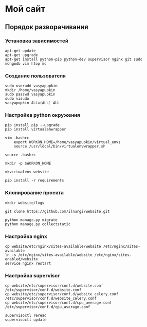 # Мой сайт

## Порядок разворачивания

### Установка зависимостей

```
apt-get update 
apt-get upgrade
apt-get install python-pip python-dev supervisor nginx git sudo mongodb vim htop mc
```

### Создание пользователя

```
sudo useradd vasyapupkin
mkdir /home/vasyapupkin
sudo passwd vasyapupkin
sudo visudo
vasyapupkin ALL=(ALL) ALL
```

### Настройка python окружения 

```
pip install pip --upgrade
pip install virtualenwrapper

vim .bashrc
    export WORKON_HOME=/home/vasyapupkin/virtual_envs
    source /usr/local/bin/virtualenvwrapper.sh

source .bashrc

mkdir -p $WORKON_HOME

mkvirtualenv website

pip install -r requirements
```


### Клонирование проекта

```
mkdir website/logs

git clone https://github.com/ilnurgi/website.git

python manage.py migrate
python manage.py collectstatic

```


### Настройка nginx

```
cp website/etc/nginx/sites-available/website /etc/nginx/sites-available
ln -s /etc/nginx/sites-available/website /etc/nginx/sites-enabled/website
service nginx restart
```

### Настройка supervisor

```
cp website/etc/supervisor/conf.d/website.conf /etc/supervisor/conf.d/website.conf
cp website/etc/supervisor/conf.d/website_celery.conf /etc/supervisor/conf.d/website_celery.conf
cp website/etc/supervisor/conf.d/cpu_average.conf /etc/supervisor/conf.d/cpu_average.conf

supervisoctl reread
supervisoctl update
```
